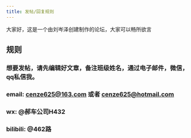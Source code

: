 ```yaml
---
title: 发帖/回复规则
---
```

大家好，这是一个由刘岑泽创建制作的论坛，大家可以畅所欲言
## 规则
### 想要发帖，请先编辑好文章，备注班级姓名，通过电子邮件，微信，qq私信我。
### email: cenze625@163.com 或者 cenze625@hotmail.com
### wx: @郝车公司H432
### bilibili: @462路
